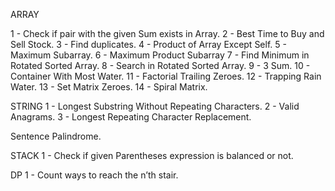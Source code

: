 ARRAY

1 - Check if pair with the given Sum exists in Array.
2 - Best Time to Buy and Sell Stock.
3 - Find duplicates.
4 - Product of Array Except Self.
5 - Maximum Subarray.
6 - Maximum Product Subarray
7 - Find Minimum in Rotated Sorted Array.
8 - Search in Rotated Sorted Array.
9 - 3 Sum.
10 - Container With Most Water.
11 - Factorial Trailing Zeroes.
12 - Trapping Rain Water.
13 - Set Matrix Zeroes.
14 - Spiral Matrix.


STRING
1 - Longest Substring Without Repeating Characters.
2 - Valid Anagrams.
3 - Longest Repeating Character Replacement.

Sentence Palindrome.


STACK
1 - Check if given Parentheses expression is balanced or not.


DP
1 - Count ways to reach the n’th stair.